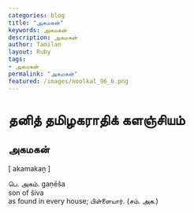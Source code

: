 ```yaml
---  
categories: blog  
title: "அகமகன்"
keywords: அகமகன்  
description: அகமகன்
author: Tamilan  
layout: Ruby  
tags:     
- அகமகன்
permalink: "அகமகன்"  
featured: /images/noolkal_96_6.png  
--- 
```

# தனித் தமிழகராதிக் களஞ்சியம்
## அகமகன்

[ akamakaṉ ]  
  
பெ. அகம். gaṇēša  
son of šiva  
as found in every house; பிள்ளையார். (சம். அக.)